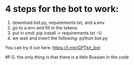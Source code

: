 # 4 steps for the bot to work:
1) download bot.py, requirements.txt, and a.env
2) go to a.env and fill in the tokens
3) put in cmd: pip install -r requirements.txt -U
4) we wait and insert the following: python bot.py

You can try it out here: https://t.me/GPTkir_bot

#P.S. the only thing is that there is a little Russian in the code
